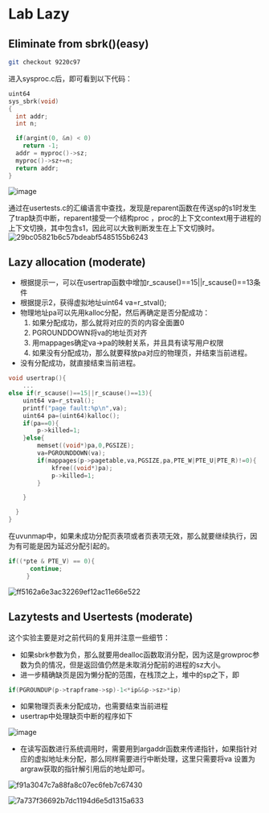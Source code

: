 # Lab Lazy
## Eliminate from sbrk()(easy)
```sh
git checkout 9220c97
```
进入sysproc.c后，即可看到以下代码：
```c
uint64
sys_sbrk(void)
{
  int addr;
  int n;

  if(argint(0, &n) < 0)
    return -1;
  addr = myproc()->sz;
  myproc()->sz+=n;
  return addr;
}
```

![image](https://github.com/VictorHuu/XV6LabTJ/assets/103842499/1b523238-fc9e-4cb6-b406-4c30fb6d5ee3)

通过在usertests.c的汇编语言中查找，发现是reparent函数在传送sp的s1时发生了trap缺页中断，reparent接受一个结构proc
，proc的上下文context用于进程的上下文切换，其中包含s1，因此可以大致判断发生在上下文切换时。
![29bc05821b6c57bdeabf5485155b6243](https://github.com/VictorHuu/XV6LabTJ/assets/103842499/bc6047ca-561f-4038-a42c-fab3436de916)

## Lazy allocation (moderate)
- 根据提示一，可以在usertrap函数中增加r_scause()==15||r_scause()==13条件
- 根据提示2，获得虚拟地址uint64 va=r_stval();
- 物理地址pa可以先用kalloc分配，然后再确定是否分配成功：
  1. 如果分配成功，那么就将对应的页的内容全面置0
  2. PGROUNDDOWN将va的地址页对齐
  3. 用mappages确定va->pa的映射关系，并且具有读写用户权限
  4. 如果没有分配成功，那么就要释放pa对应的物理页，并结束当前进程。
- 没有分配成功，就直接结束当前进程。
```c
void usertrap(){
    ...
else if(r_scause()==15||r_scause()==13){
  	uint64 va=r_stval();
  	printf("page fault:%p\n",va);
  	uint64 pa=(uint64)kalloc();
  	if(pa==0){
  		p->killed=1;
  	}else{
  		memset((void*)pa,0,PGSIZE);
  		va=PGROUNDDOWN(va);
  		if(mappages(p->pagetable,va,PGSIZE,pa,PTE_W|PTE_U|PTE_R)!=0){
  			kfree((void*)pa);
  			p->killed=1;
  		}

  	}

  } 
}
```
在uvunmap中，如果未成功分配页表项或者页表项无效，那么就要继续执行，因为有可能是因为延迟分配引起的。
```c
if((*pte & PTE_V) == 0){
      continue;
     }
```
![ff5162a6e3ac32269ef12ac11e66e522](https://github.com/VictorHuu/XV6LabTJ/assets/103842499/709ed29c-ac3d-4134-b930-e2feeb1df9c8)

## Lazytests and Usertests (moderate)
这个实验主要是对之前代码的复用并注意一些细节：

- 如果sbrk参数为负，那么就要用dealloc函数取消分配，因为这是growproc参数为负的情况，但是返回值仍然是未取消分配前的进程的sz大小。
- 进一步精确缺页是因为懒分配的范围，在栈顶之上，堆中的sp之下，即
```c
if(PGROUNDUP(p->trapframe->sp)-1<*ip&&p->sz>*ip)
```
- 如果物理页表未分配成功，也需要结束当前进程
- usertrap中处理缺页中断的程序如下

 ![image](https://github.com/VictorHuu/XV6LabTJ/assets/103842499/26bd9940-0d38-4013-b9fb-c38df0bdf8a9)
 
- 在读写函数进行系统调用时，需要用到argaddr函数来传递指针，如果指针对应的虚拟地址未分配，那么同样需要进行中断处理，这里只需要将va
设置为argraw获取的指针解引用后的地址即可。

![f91a3047c7a88fa8c07ec6feb7c67430](https://github.com/VictorHuu/XV6LabTJ/assets/103842499/fe4da10f-3240-4837-9808-743ad72b0cd2)

![7a737f36692b7dc1194d6e5d1315a633](https://github.com/VictorHuu/XV6LabTJ/assets/103842499/d825fdcf-9149-4e69-af13-0e1691cc3b61)

